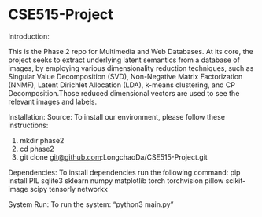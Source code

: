 # CSE515-Project
Introduction:

This is the Phase 2 repo for Multimedia and Web Databases. At its core, the project seeks to extract underlying latent semantics from a database of images, by employing various dimensionality reduction techniques, such as Singular Value Decomposition (SVD), Non-Negative Matrix Factorization (NNMF), Latent Dirichlet Allocation (LDA), k-means clustering, and CP Decomposition.Those reduced dimensional vectors are used to see the relevant images and labels.

Installation:
  Source:
  To install our environment, please follow these instructions:  
  1)	mkdir phase2
  2)	cd phase2
  3)	git clone git@github.com:LongchaoDa/CSE515-Project.git
     
  Dependencies:
  To install dependencies run the following command: pip install PIL sqlite3 sklearn numpy matplotlib torch torchvision pillow scikit-image scipy tensorly networkx

System Run:
To run the system: “python3 main.py”
